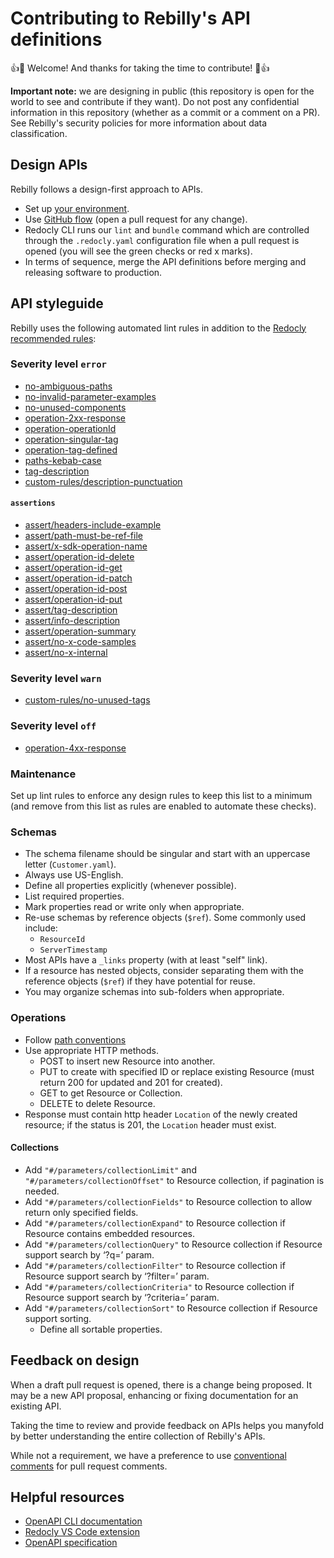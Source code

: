 # Contributing to Rebilly's API definitions

👍🎉 Welcome! And thanks for taking the time to contribute! 🎉👍

**Important note:** we are designing in public (this repository is open for the world to see and contribute if they want). Do not post any confidential information in this repository (whether as a commit or a comment on a PR). See Rebilly's security policies for more information about data classification.

## Design APIs

Rebilly follows a design-first approach to APIs.

- Set up [your environment](./README.md#environment-setup).
- Use [GitHub flow](https://docs.github.com/en/get-started/quickstart/github-flow) (open a pull request for any change).
- Redocly CLI runs our `lint` and `bundle` command which are controlled through the `.redocly.yaml` configuration file when a pull request is opened (you will see the green checks or red x marks).
- In terms of sequence, merge the API definitions before merging and releasing software to production.

## API styleguide

Rebilly uses the following automated lint rules in addition to the [Redocly recommended rules](https://redocly.com/docs/cli/rules/):

### Severity level `error`

- [no-ambiguous-paths](https://redocly.com/docs/cli/rules/no-ambiguous-paths/)
- [no-invalid-parameter-examples](https://redocly.com/docs/cli/rules/no-invalid-parameter-examples/)
- [no-unused-components](https://redocly.com/docs/cli/rules/no-unused-components/)
- [operation-2xx-response](https://redocly.com/docs/cli/rules/operation-2xx-response/)
- [operation-operationId](https://redocly.com/docs/cli/rules/operation-operationId/)
- [operation-singular-tag](https://redocly.com/docs/cli/rules/operation-singular-tag/)
- [operation-tag-defined](https://redocly.com/docs/cli/rules/operation-tag-defined/)
- [paths-kebab-case](https://redocly.com/docs/cli/rules/paths-kebab-case/)
- [tag-description](https://redocly.com/docs/cli/rules/tag-description/)
- [custom-rules/description-punctuation](./plugins/rules/description-punctuation.js)

#### `assertions`

- [assert/headers-include-example](https://redocly.com/docs/cli/rules/assertions/)
- [assert/path-must-be-ref-file](https://redocly.com/docs/cli/rules/assertions/)
- [assert/x-sdk-operation-name](https://redocly.com/docs/cli/rules/assertions/)
- [assert/operation-id-delete]()
- [assert/operation-id-get]()
- [assert/operation-id-patch]()
- [assert/operation-id-post]()
- [assert/operation-id-put]()
- [assert/tag-description]()
- [assert/info-description]()
- [assert/operation-summary]()
- [assert/no-x-code-samples]()
- [assert/no-x-internal]()

### Severity level `warn`
- [custom-rules/no-unused-tags](./plugins/rules/no-unused-tags.js)

### Severity level `off`
- [operation-4xx-response](https://redocly.com/docs/cli/rules/operation-4xx-response/)

### Maintenance

Set up lint rules to enforce any design rules to keep this list to a minimum (and remove from this list as rules are enabled to automate these checks).

### Schemas

- The schema filename should be singular and start with an uppercase letter (`Customer.yaml`).
- Always use US-English.
- Define all properties explicitly (whenever possible).
- List required properties.
- Mark properties read or write only when appropriate.
- Re-use schemas by reference objects (`$ref`). Some commonly used include:
    - `ResourceId`
    - `ServerTimestamp`
- Most APIs have a `_links` property (with at least "self" link).
- If a resource has nested objects, consider separating them with the reference objects (`$ref`) if they have potential for reuse.
- You may organize schemas into sub-folders when appropriate.

### Operations

- Follow [path conventions](./openapi/paths/README.md)
- Use appropriate HTTP methods.
    - POST to insert new Resource into another.
    - PUT to create with specified ID or replace existing Resource (must return 200 for updated and 201 for created).
    - GET to get Resource or Collection.
    - DELETE to delete Resource.
- Response must contain http header `Location` of the newly created resource; if the status is 201, the `Location` header must exist.

#### Collections

- Add `"#/parameters/collectionLimit"` and `"#/parameters/collectionOffset"` to Resource collection, if pagination is needed.
- Add `"#/parameters/collectionFields"` to Resource collection to allow return only specified fields.
- Add `"#/parameters/collectionExpand"` to Resource collection if Resource contains embedded resources.
- Add `"#/parameters/collectionQuery"` to Resource collection if Resource support search by ‘?q=’ param.
- Add `"#/parameters/collectionFilter"` to Resource collection if Resource support search by ‘?filter=’ param.
- Add `"#/parameters/collectionCriteria"` to Resource collection if Resource support search by ‘?criteria=’ param.
- Add `"#/parameters/collectionSort"` to Resource collection if Resource support sorting.
    - Define all sortable properties.

## Feedback on design

When a draft pull request is opened, there is a change being proposed. It may be a new API proposal, enhancing or fixing documentation for an existing API.

Taking the time to review and provide feedback on APIs helps you manyfold by better understanding the entire collection of Rebilly's APIs.

While not a requirement, we have a preference to use [conventional comments](https://conventionalcomments.org/) for pull request comments.

## Helpful resources

- [OpenAPI CLI documentation](https://redoc.ly/docs/cli/)
- [Redocly VS Code extension](https://marketplace.visualstudio.com/items?itemName=Redocly.openapi-vs-code)
- [OpenAPI specification](https://github.com/OAI/OpenAPI-Specification/blob/main/versions/3.0.3.md)
